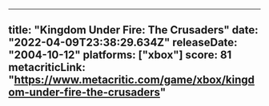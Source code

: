 
---
title: "Kingdom Under Fire: The Crusaders"
date: "2022-04-09T23:38:29.634Z"
releaseDate: "2004-10-12"
platforms: ["xbox"]
score: 81
metacriticLink: "https://www.metacritic.com/game/xbox/kingdom-under-fire-the-crusaders"
---
